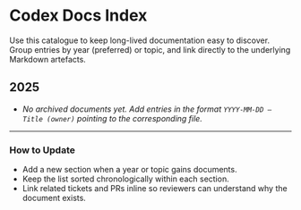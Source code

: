 # Codex Docs Index

Use this catalogue to keep long-lived documentation easy to discover. Group entries by year (preferred) or topic, and link directly to the underlying Markdown artefacts.

## 2025

- _No archived documents yet. Add entries in the format `YYYY-MM-DD – Title (owner)` pointing to the corresponding file._

---

### How to Update

- Add a new section when a year or topic gains documents.
- Keep the list sorted chronologically within each section.
- Link related tickets and PRs inline so reviewers can understand why the document exists.
